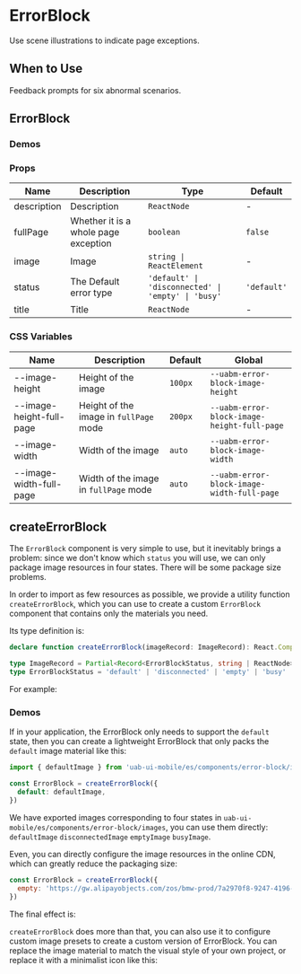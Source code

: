 # ErrorBlock

Use scene illustrations to indicate page exceptions.

## When to Use

Feedback prompts for six abnormal scenarios.

## ErrorBlock

### Demos

<code src="./demos/demo1.tsx"></code>

<code src="./demos/demo2.tsx"></code>

<code src="./demos/demo3.tsx"></code>

### Props

| Name | Description | Type | Default |
| --- | --- | --- | --- |
| description | Description | `ReactNode` | - |
| fullPage | Whether it is a whole page exception | `boolean` | `false` |
| image | Image | `string \| ReactElement` | - |
| status | The Default error type | `'default' \| 'disconnected' \| 'empty' \| 'busy'` | `'default'` |
| title | Title | `ReactNode` | - |

### CSS Variables

| Name | Description | Default | Global |
| --- | --- | --- | --- |
| --image-height | Height of the image | `100px` | `--uabm-error-block-image-height` |
| --image-height-full-page | Height of the image in `fullPage` mode | `200px` | `--uabm-error-block-image-height-full-page` |
| --image-width | Width of the image | `auto` | `--uabm-error-block-image-width` |
| --image-width-full-page | Width of the image in `fullPage` mode | `auto` | `--uabm-error-block-image-width-full-page` |

## createErrorBlock

The `ErrorBlock` component is very simple to use, but it inevitably brings a problem: since we don't know which `status` you will use, we can only package image resources in four states. There will be some package size problems.

In order to import as few resources as possible, we provide a utility function `createErrorBlock`, which you can use to create a custom `ErrorBlock` component that contains only the materials you need.

Its type definition is:

```ts
declare function createErrorBlock(imageRecord: ImageRecord): React.ComponentType

type ImageRecord = Partial<Record<ErrorBlockStatus, string | ReactNode>>
type ErrorBlockStatus = 'default' | 'disconnected' | 'empty' | 'busy'
```

For example:

### Demos

If in your application, the ErrorBlock only needs to support the `default` state, then you can create a lightweight ErrorBlock that only packs the `default` image material like this:

```jsx
import { defaultImage } from 'uab-ui-mobile/es/components/error-block/images'

const ErrorBlock = createErrorBlock({
  default: defaultImage,
})
```

We have exported images corresponding to four states in `uab-ui-mobile/es/components/error-block/images`, you can use them directly: `defaultImage` `disconnectedImage` `emptyImage` `busyImage`.

Even, you can directly configure the image resources in the online CDN, which can greatly reduce the packaging size:

```jsx
const ErrorBlock = createErrorBlock({
  empty: 'https://gw.alipayobjects.com/zos/bmw-prod/7a2970f8-9247-4196-b3b3-2d0218c18b59.svg',
})
```

The final effect is:

<code src="./demos/demo4.tsx"></code>

`createErrorBlock` does more than that, you can also use it to configure custom image presets to create a custom version of ErrorBlock. You can replace the image material to match the visual style of your own project, or replace it with a minimalist icon like this:

<code src="./demos/demo5.tsx"></code>
